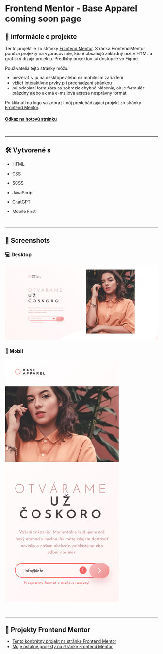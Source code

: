 # Frontend Mentor - Base Apparel coming soon page

## 📝 Informácie o projekte

Tento projekt je zo stránky [Frontend Mentor](https://www.frontendmentor.io/challenges/base-apparel-coming-soon-page-5d46b47f8db8a7063f9331a0). Stránka Frontend Mentor ponúka projekty na vypracovanie, ktoré obsahujú základný text v HTML a grafický dizajn projektu. Predlohy projektov sú dostupné vo Figme.

Používatelia tejto stránky môžu:

- prezerať si ju na desktope alebo na mobilnom zariadení
- vidieť interaktívne prvky pri prechádzaní stránkou
- pri odoslaní formulára sa zobrazia chybné hlásenia, ak je formulár prázdny alebo ak má e-mailová adresa nesprávny formát

Po kliknutí na logo sa zobrazí môj predchádzajúci projekt zo stránky [Frontend Mentor](https://www.frontendmentor.io/challenges/meet-landing-page-rbTDS6OUR).

#### [Odkaz na hotovú stránku](https://tomasdunik.github.io/frontend-mentor__base-apparel-coming-soon-page/)

<br/>

---

## 🛠️ Vytvorené s

- HTML
- CSS
- SCSS
- JavaScript

- ChatGPT

- Mobile First

<br/>

---

## 📸 Screenshots

### 💻 Desktop

![](./images/screenshot-desktop.png)

### 📱 Mobil

![](./images/screenshot-mobil.png)

<br/>

---

## 🔗 Projekty Frontend Mentor

- [Tento konkrétny projekt na stránke Frontend Mentor](https://www.frontendmentor.io/solutions/my-version-base-apparel-coming-soon-page-ni6OmD0IKN)
- [Moje ostatné projekty na stránke Frontend Mentor](https://www.frontendmentor.io/profile/WeekendsProgrammer)
